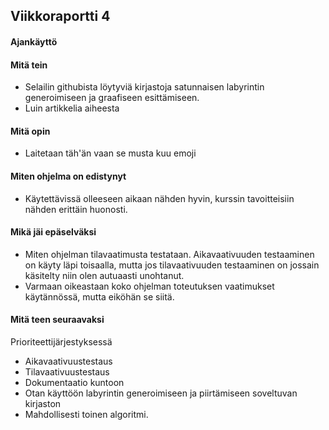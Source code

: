 ## Viikkoraportti 4

#### Ajankäyttö


#### Mitä tein
- Selailin githubista löytyviä kirjastoja satunnaisen labyrintin generoimiseen ja graafiseen esittämiseen.
- Luin artikkelia aiheesta

#### Mitä opin
- Laitetaan täh'än vaan se musta kuu emoji

#### Miten ohjelma on edistynyt
- Käytettävissä olleeseen aikaan nähden hyvin, kurssin tavoitteisiin nähden erittäin huonosti.

#### Mikä jäi epäselväksi
- Miten ohjelman tilavaatimusta testataan. Aikavaativuuden testaaminen on käyty läpi toisaalla, mutta jos tilavaativuuden testaaminen on jossain käsitelty niin olen autuaasti unohtanut.
- Varmaan oikeastaan koko ohjelman toteutuksen vaatimukset käytännössä, mutta eiköhän se siitä.

#### Mitä teen seuraavaksi
Prioriteettijärjestyksessä
- Aikavaativuustestaus
- Tilavaativuustestaus
- Dokumentaatio kuntoon
- Otan käyttöön labyrintin generoimiseen ja piirtämiseen soveltuvan kirjaston
- Mahdollisesti toinen algoritmi.